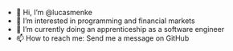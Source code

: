 - 👋 Hi, I’m @lucasmenke
- 👀 I’m interested in programming and financial markets
- 🌱 I’m currently doing an apprenticeship as a software engineer
- 📫 How to reach me: Send me a message on GitHub

<!---
lucasmenke/lucasmenke is a ✨ special ✨ repository because its `README.md` (this file) appears on your GitHub profile.
You can click the Preview link to take a look at your changes.
--->
